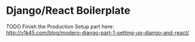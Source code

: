 # Django/React Boilerplate
TODO
Finish the Production Setup part here: http://v1k45.com/blog/modern-django-part-1-setting-up-django-and-react/
